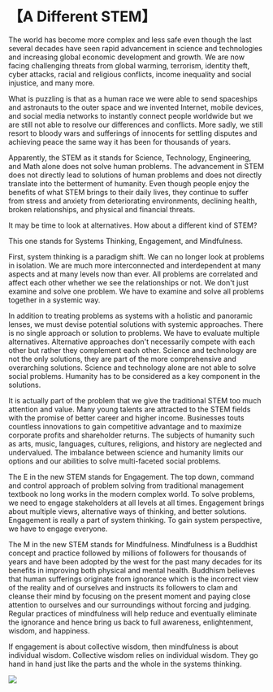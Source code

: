 # 【A Different STEM】

The world has become more complex and less safe even though the last several decades have seen rapid advancement in science and technologies and increasing global economic development and growth. We are now facing challenging threats from global warming, terrorism, identity theft, cyber attacks, racial and religious conflicts, income inequality and social injustice, and many more.

What is puzzling is that as a human race we were able to send spaceships and astronauts to the outer space and we invented Internet, mobile devices, and social media networks to instantly connect people worldwide but we are still not able to resolve our differences and conflicts. More sadly, we still resort to bloody wars and sufferings of innocents for settling disputes and achieving peace the same way it has been for thousands of years.

Apparently, the STEM as it stands for Science, Technology, Engineering, and Math alone does not solve human problems. The advancement in STEM does not directly lead to solutions of human problems and does not directly translate into the betterment of humanity. Even though people enjoy the benefits of what STEM brings to their daily lives, they continue to suffer from stress and anxiety from deteriorating environments, declining health, broken relationships, and physical and financial threats.

It may be time to look at alternatives. How about a different kind of STEM?

This one stands for Systems Thinking, Engagement, and Mindfulness.

First, system thinking is a paradigm shift. We can no longer look at problems in isolation. We are much more interconnected and interdependent at many aspects and at many levels now than ever. All problems are correlated and affect each other whether we see the relationships or not.  We don't just examine and solve one problem. We have to examine and solve all problems together in a systemic way.

In addition to treating problems as systems with a holistic and panoramic lenses, we must devise potential solutions with systemic approaches. There is no single approach or solution to problems. We have to evaluate multiple alternatives. Alternative approaches don't necessarily compete with each other but rather they complement each other. Science and technology are not the only solutions, they are part of the more comprehensive and overarching solutions. Science and technology alone are not able to solve social problems. Humanity has to be considered as a key component in the solutions.

It is actually part of the problem that we give the traditional STEM too much attention and value. Many young talents are attracted to the STEM fields with the promise of better career and higher income. Businesses touts countless innovations to gain competitive advantage and to maximize corporate profits and shareholder returns. The subjects of humanity such as arts, music, languages, cultures, religions, and history are neglected and undervalued. The imbalance between science and humanity limits our options and our abilities to solve multi-faceted social problems.

The E in the new STEM stands for Engagement. The top down, command and control approach of problem solving from traditional management textbook no long works in the modern complex world. To solve problems, we need to engage stakeholders at all levels at all times. Engagement brings about multiple views, alternative ways of thinking, and better solutions. Engagement is really a part of system thinking. To gain system perspective, we have to engage everyone.

The M in the new STEM stands for Mindfulness. Mindfulness is a Buddhist concept and practice followed by millions of followers for thousands of years and have been adopted by the west for the past many decades for its benefits in improving both physical and mental health. Buddhism believes that human sufferings originate from ignorance which is the incorrect view of the reality and of ourselves and instructs its followers to clam and cleanse their mind by focusing on the present moment and paying close attention to ourselves and our surroundings without forcing and judging. Regular practices of mindfulness will help reduce and eventually eliminate the ignorance and hence bring us back to full awareness, enlightenment, wisdom, and happiness.

If engagement is about collective wisdom, then mindfulness is about individual wisdom. Collective wisdom relies on individual wisdom.  They go hand in hand just like the parts and the whole in the systems thinking.

![](07.jpg)
